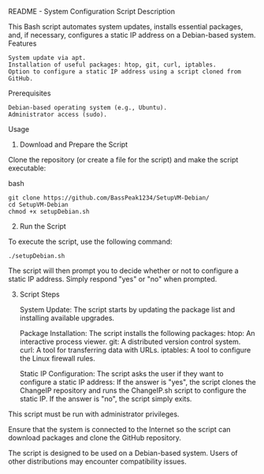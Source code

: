 
README - System Configuration Script
Description

This Bash script automates system updates, installs essential packages, and, if necessary, configures a static IP address on a Debian-based system.
Features

    System update via apt.
    Installation of useful packages: htop, git, curl, iptables.
    Option to configure a static IP address using a script cloned from GitHub.

Prerequisites

    Debian-based operating system (e.g., Ubuntu).
    Administrator access (sudo).

Usage
1. Download and Prepare the Script

Clone the repository (or create a file for the script) and make the script executable:

bash

    git clone https://github.com/BassPeak1234/SetupVM-Debian/
    cd SetupVM-Debian
    chmod +x setupDebian.sh


2. Run the Script

To execute the script, use the following command:

    ./setupDebian.sh

The script will then prompt you to decide whether or not to configure a static IP address. Simply respond "yes" or "no" when prompted.



3. Script Steps

    System Update: The script starts by updating the package list and installing available upgrades.

    Package Installation: The script installs the following packages:
        htop: An interactive process viewer.
        git: A distributed version control system.
        curl: A tool for transferring data with URLs.
        iptables: A tool to configure the Linux firewall rules.

    Static IP Configuration: The script asks the user if they want to configure a static IP address:
        If the answer is "yes", the script clones the ChangeIP repository and runs the ChangeIP.sh script to configure the static IP.
        If the answer is "no", the script simply exits.



  This script must be run with administrator privileges.
  
  Ensure that the system is connected to the Internet so the script can download packages and clone the GitHub repository.
 
  The script is designed to be used on a Debian-based system. Users of other distributions may encounter compatibility issues.
